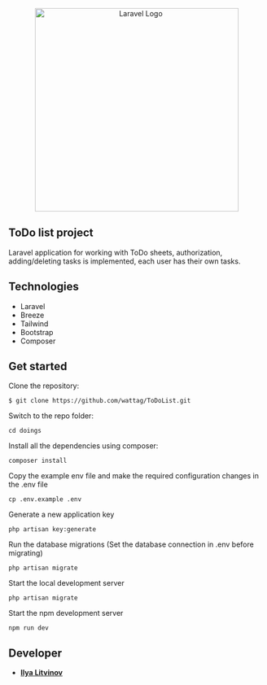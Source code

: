<p align="center"><a href="https://laravel.com" target="_blank"><img src="https://raw.githubusercontent.com/laravel/art/master/logo-lockup/5%20SVG/2%20CMYK/1%20Full%20Color/laravel-logolockup-cmyk-red.svg" width="400" alt="Laravel Logo"></a></p>

## ToDo list project

Laravel application for working with ToDo sheets, authorization, adding/deleting tasks is implemented, each user has their own tasks.

## Technologies

* Laravel
* Breeze 
* Tailwind
* Bootstrap
* Composer

## Get started

Clone the repository:

```
$ git clone https://github.com/wattag/ToDoList.git
```

Switch to the repo folder:

```
cd doings
```

Install all the dependencies using composer:

```
composer install
```

Copy the example env file and make the required configuration changes in the .env file

```
cp .env.example .env
```

Generate a new application key

```
php artisan key:generate
```

Run the database migrations (Set the database connection in .env before migrating)

```
php artisan migrate
```

Start the local development server
```
php artisan migrate
```
Start the npm development server
```
npm run dev
```

## Developer

- **[Ilya Litvinov](https:t.me/wattag)**
